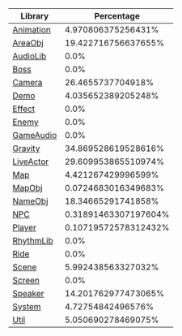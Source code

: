 | Library | Percentage |
| ------------- | ------------- |
| [Animation](https://github.com/shibbo/Petari/blob/master/docs/lib/Animation.md) | 4.970806375256431% |
| [AreaObj](https://github.com/shibbo/Petari/blob/master/docs/lib/AreaObj.md) | 19.422716756637655% |
| [AudioLib](https://github.com/shibbo/Petari/blob/master/docs/lib/AudioLib.md) | 0.0% |
| [Boss](https://github.com/shibbo/Petari/blob/master/docs/lib/Boss.md) | 0.0% |
| [Camera](https://github.com/shibbo/Petari/blob/master/docs/lib/Camera.md) | 26.4655737704918% |
| [Demo](https://github.com/shibbo/Petari/blob/master/docs/lib/Demo.md) | 4.035652389205248% |
| [Effect](https://github.com/shibbo/Petari/blob/master/docs/lib/Effect.md) | 0.0% |
| [Enemy](https://github.com/shibbo/Petari/blob/master/docs/lib/Enemy.md) | 0.0% |
| [GameAudio](https://github.com/shibbo/Petari/blob/master/docs/lib/GameAudio.md) | 0.0% |
| [Gravity](https://github.com/shibbo/Petari/blob/master/docs/lib/Gravity.md) | 34.869528619528616% |
| [LiveActor](https://github.com/shibbo/Petari/blob/master/docs/lib/LiveActor.md) | 29.609953865510974% |
| [Map](https://github.com/shibbo/Petari/blob/master/docs/lib/Map.md) | 4.421267429996599% |
| [MapObj](https://github.com/shibbo/Petari/blob/master/docs/lib/MapObj.md) | 0.0724683016349683% |
| [NameObj](https://github.com/shibbo/Petari/blob/master/docs/lib/NameObj.md) | 18.34665291741858% |
| [NPC](https://github.com/shibbo/Petari/blob/master/docs/lib/NPC.md) | 0.31891463307197604% |
| [Player](https://github.com/shibbo/Petari/blob/master/docs/lib/Player.md) | 0.10719572578312432% |
| [RhythmLib](https://github.com/shibbo/Petari/blob/master/docs/lib/RhythmLib.md) | 0.0% |
| [Ride](https://github.com/shibbo/Petari/blob/master/docs/lib/Ride.md) | 0.0% |
| [Scene](https://github.com/shibbo/Petari/blob/master/docs/lib/Scene.md) | 5.992438563327032% |
| [Screen](https://github.com/shibbo/Petari/blob/master/docs/lib/Screen.md) | 0.0% |
| [Speaker](https://github.com/shibbo/Petari/blob/master/docs/lib/Speaker.md) | 14.201762977473065% |
| [System](https://github.com/shibbo/Petari/blob/master/docs/lib/System.md) | 4.72754842496576% |
| [Util](https://github.com/shibbo/Petari/blob/master/docs/lib/Util.md) | 5.050690278469075% |
